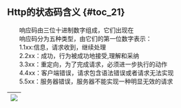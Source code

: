 ## Http的状态码含义 {#toc_21}

　　响应码由三位十进制数字组成，它们出现在  
　　响应码分为五种类型，由它们的第一位数字表示：  
　　1.1xx:信息，请求收到，继续处理  
　　2.2xx：成功，行为被成功地接受,理解和采纳  
　　3.3xx：重定向，为了完成请求，必须进一步执行的动作  
　　4.4xx：客户端错误，请求包含语法错误或者请求无法实现  
　　5.5xx：服务器错误，服务器不能实现一种明显无效的请求


| ![](/assets/import7.8.png) |
| :---: |





